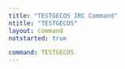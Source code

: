 ```yaml
---
title: "TESTGECOS IRC Command"
ntitle: "TESTGECOS"
layout: command
notstarted: true

command: TESTGECOS
---
```

